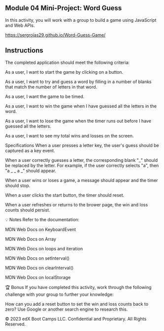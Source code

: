## Module 04 Mini-Project: Word Guess
In this activity, you will work with a group to build a game using JavaScript and Web APIs.

https://sergrojas29.github.io/Word-Guess-Game/

## Instructions
The completed application should meet the following criteria:

As a user, I want to start the game by clicking on a button.

As a user, I want to try and guess a word by filling in a number of blanks that match the number of letters in that word.

As a user, I want the game to be timed.

As a user, I want to win the game when I have guessed all the letters in the word.

As a user, I want to lose the game when the timer runs out before I have guessed all the letters.

As a user, I want to see my total wins and losses on the screen.

Specifications
When a user presses a letter key, the user's guess should be captured as a key event.

When a user correctly guesses a letter, the corresponding blank "_" should be replaced by the letter. For example, if the user correctly selects "a", then "a _ _ a _" should appear.

When a user wins or loses a game, a message should appear and the timer should stop.

When a user clicks the start button, the timer should reset.

When a user refreshes or returns to the brower page, the win and loss counts should persist.

💡 Notes
Refer to the documentation:

MDN Web Docs on KeyboardEvent

MDN Web Docs on Array

MDN Web Docs on loops and iteration

MDN Web Docs on setInterval()

MDN Web Docs on clearInterval()

MDN Web Docs on localStorage

🏆 Bonus
If you have completed this activity, work through the following challenge with your group to further your knowledge:

How can you add a reset button to set the win and loss counts back to zero?
Use Google or another search engine to research this.

© 2023 edX Boot Camps LLC. Confidential and Proprietary. All Rights Reserved.
